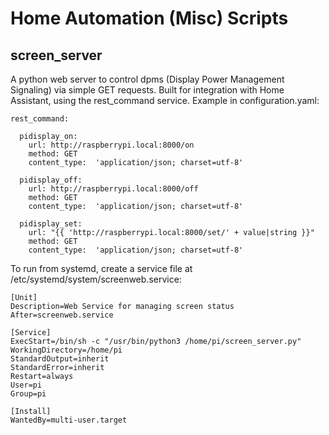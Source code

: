 # Home Automation (Misc) Scripts
## screen_server
A python web server to control dpms (Display Power Management Signaling) via simple GET requests. Built for integration with Home Assistant, using the rest_command service. Example in configuration.yaml:

```
rest_command:

  pidisplay_on:
    url: http://raspberrypi.local:8000/on
    method: GET
    content_type:  'application/json; charset=utf-8'

  pidisplay_off:
    url: http://raspberrypi.local:8000/off
    method: GET
    content_type:  'application/json; charset=utf-8'

  pidisplay_set:
    url: "{{ 'http://raspberrypi.local:8000/set/' + value|string }}"
    method: GET
    content_type:  'application/json; charset=utf-8'
```

To run from systemd, create a service file at /etc/systemd/system/screenweb.service:

```
[Unit]
Description=Web Service for managing screen status
After=screenweb.service

[Service]
ExecStart=/bin/sh -c "/usr/bin/python3 /home/pi/screen_server.py"
WorkingDirectory=/home/pi
StandardOutput=inherit
StandardError=inherit
Restart=always
User=pi
Group=pi

[Install]
WantedBy=multi-user.target
```